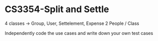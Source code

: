 # CS3354-Split and Settle
4 classes -> Group, User, Settelement, Expense
2 People / Class

Independently code the use cases and write down your own test cases
